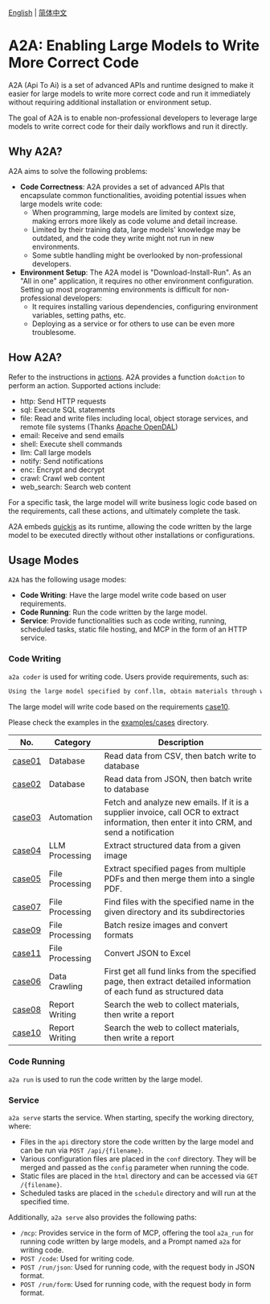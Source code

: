 
[English](README.md) | [简体中文](README.cn.md)

# A2A: Enabling Large Models to Write More Correct Code

A2A (Api To Ai) is a set of advanced APIs and runtime designed to make it easier for large models to write more correct code and run it immediately without requiring additional installation or environment setup.

The goal of A2A is to enable non-professional developers to leverage large models to write correct code for their daily workflows and run it directly.

## Why A2A?

A2A aims to solve the following problems:

  - **Code Correctness**: A2A provides a set of advanced APIs that encapsulate common functionalities, avoiding potential issues when large models write code:
      - When programming, large models are limited by context size, making errors more likely as code volume and detail increase.
      - Limited by their training data, large models' knowledge may be outdated, and the code they write might not run in new environments.
      - Some subtle handling might be overlooked by non-professional developers.
  - **Environment Setup**: The A2A model is "Download-Install-Run". As an "All in one" application, it requires no other environment configuration. Setting up most programming environments is difficult for non-professional developers:
      - It requires installing various dependencies, configuring environment variables, setting paths, etc.
      - Deploying as a service or for others to use can be even more troublesome.

## How A2A?

Refer to the instructions in [actions](bindings/nodejs/action.ts). A2A provides a function `doAction` to perform an action. Supported actions include:

  - http: Send HTTP requests
  - sql: Execute SQL statements
  - file: Read and write files including local, object storage services, and remote file systems (Thanks [Apache OpenDAL](https://github.com/apache/opendal))
  - email: Receive and send emails
  - shell: Execute shell commands
  - llm: Call large models
  - notify: Send notifications
  - enc: Encrypt and decrypt
  - crawl: Crawl web content
  - web_search: Search web content

For a specific task, the large model will write business logic code based on the requirements, call these actions, and ultimately complete the task.

A2A embeds [quickjs](https://bellard.org/quickjs/) as its runtime, allowing the code written by the large model to be executed directly without other installations or configurations.

## Usage Modes

`A2A` has the following usage modes:

  - **Code Writing**: Have the large model write code based on user requirements.
  - **Code Running**: Run the code written by the large model.
  - **Service**: Provide functionalities such as code writing, running, scheduled tasks, static file hosting, and MCP in the form of an HTTP service.

### Code Writing

`a2a coder` is used for writing code. Users provide requirements, such as:

```markdown
Using the large model specified by conf.llm, obtain materials through web search, then write a research report on the usage of MCP (Model Context Protocol) in the large model field, and save the result as mcp.md.
```

The large model will write code based on the requirements [case10](examples/cases/case10/case10.vertex-ai.gemini-2.5-flash-preview-04-17.js).

Please check the examples in the [examples/cases](examples/cases) directory.

| No. | Category | Description |
|---|---|---|
|[case01](case01/case01.md)|Database|Read data from CSV, then batch write to database|
|[case02](case02/case02.md)|Database|Read data from JSON, then batch write to database|
|[case03](case03/case03.md)|Automation|Fetch and analyze new emails. If it is a supplier invoice, call OCR to extract information, then enter it into CRM, and send a notification|
|[case04](case04/case04.md)|LLM Processing|Extract structured data from a given image|
|[case05](case05/case05.md)|File Processing|Extract specified pages from multiple PDFs and then merge them into a single PDF.|
|[case07](case07/case07.md)|File Processing|Find files with the specified name in the given directory and its subdirectories|
|[case09](case09/case09.md)|File Processing|Batch resize images and convert formats|
|[case11](case11/case11.md)|File Processing|Convert JSON to Excel|
|[case06](case06/case06.md)|Data Crawling|First get all fund links from the specified page, then extract detailed information of each fund as structured data|
|[case08](case08/case08.md)|Report Writing|Search the web to collect materials, then write a report|
|[case10](case10/case10.md)|Report Writing|Search the web to collect materials, then write a report|

### Code Running

`a2a run` is used to run the code written by the large model.

### Service

`a2a serve` starts the service. When starting, specify the working directory, where:

  - Files in the `api` directory store the code written by the large model and can be run via `POST /api/{filename}`.
  - Various configuration files are placed in the `conf` directory. They will be merged and passed as the `config` parameter when running the code.
  - Static files are placed in the `html` directory and can be accessed via `GET /{filename}`.
  - Scheduled tasks are placed in the `schedule` directory and will run at the specified time.

Additionally, `a2a serve` also provides the following paths:

  - `/mcp`: Provides service in the form of MCP, offering the tool `a2a_run` for running code written by large models, and a Prompt named `a2a` for writing code.
  - `POST /code`: Used for writing code.
  - `POST /run/json`: Used for running code, with the request body in JSON format.
  - `POST /run/form`: Used for running code, with the request body in form format.